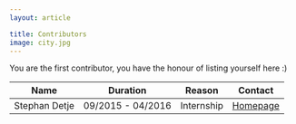 ```yaml
---
layout: article

title: Contributors
image: city.jpg
---
```


You are the first contributor, you have the honour of listing yourself here :)


| Name             | Duration           | Reason             | Contact                     |
| ---------------- | ------------------ | ------------------ | --------------------------- |
| Stephan Detje       | 09/2015 - 04/2016  | Internship | [Homepage](http://stephde.github.io/) |